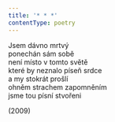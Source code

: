 ```yaml
---
title: '* * *'
contentType: poetry
---
```


<section>

Jsem dávno mrtvý  
ponechán sám sobě  
není místo v tomto světě  
které by neznalo píseň srdce  
a my stokrát prošlí  
ohněm strachem zapomněním  
jsme tou písní stvořeni

</section>

<section>

(2009)

</section>
